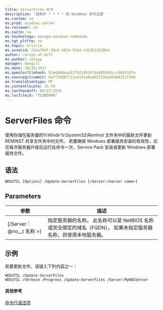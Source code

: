 ```yaml
---
title: ServerFiles 命令
description: '适用于 * * * * 的 Windows 命令主题 '
ms.custom: na
ms.prod: windows-server
ms.reviewer: na
ms.suite: na
ms.technology: manage-windows-commands
ms.tgt_pltfrm: na
ms.topic: article
ms.assetid: 23aa79df-38c6-401e-91bd-cd23811b30b4
author: coreyp-at-msft
ms.author: coreyp
manager: dongill
ms.date: 10/16/2017
ms.openlocfilehash: 93eeb0deaa527921db35f4ab955d2ccc46b57d7a
ms.sourcegitcommit: 6aff3d88ff22ea141a6ea6572a5ad8dd6321f199
ms.translationtype: MT
ms.contentlocale: zh-CN
ms.lasthandoff: 09/27/2019
ms.locfileid: "71385848"
---
```

# <a name="the-update-serverfiles-command"></a>ServerFiles 命令



使用存储在服务器的%Windir%\System32\RemInst 文件夹中的最新文件更新 REMINST 共享文件夹中的文件。 若要确保 Windows 部署服务安装的有效性，应在每次服务器升级后运行此命令一次，Service Pack 安装或更新 Windows 部署服务文件。

## <a name="syntax"></a>语法

```
WDSUTIL [Options] /Update-ServerFiles [/Server:<Server name>]
```

## <a name="parameters"></a>Parameters

|参数|描述|
|---------|-----------|
|[/Server： @no__t 名称 >]|指定服务器的名称。 此名称可以是 NetBIOS 名称或完全限定的域名（FQDN）。 如果未指定服务器名称，将使用本地服务器。|

## <a name="BKMK_examples"></a>示例

若要更新文件，请键入下列内容之一：
```
WDSUTIL /Update-ServerFiles
WDSUTIL /Verbose /Progress /Update-ServerFiles /Server:MyWDSServer
```

#### <a name="additional-references"></a>其他参考

[命令行语法项](command-line-syntax-key.md)